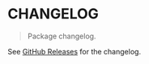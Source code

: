 # CHANGELOG

> Package changelog.

See [GitHub Releases](https://github.com/stdlib-js/number-uint32/releases) for the changelog.